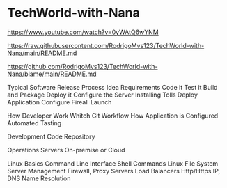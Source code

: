 # TechWorld-with-Nana
https://www.youtube.com/watch?v=0yWAtQ6wYNM

https://raw.githubusercontent.com/RodrigoMvs123/TechWorld-with-Nana/main/README.md

https://github.com/RodrigoMvs123/TechWorld-with-Nana/blame/main/README.md

Typical Software Release Process 
Idea
Requirements 
Code it 
Test it 
Build and Package 
Deploy it 
Configure the Server 
Installing Tolls 
Deploy Application 
Configure Fireall
Launch 

How Developer Work
Whitch Git Workflow 
How Application is Configured
Automated Tasting 


Development 
Code Repository 

Operations Servers 
On-premise or Cloud 

Linux Basics 
Command Line Interface 
Shell Commands
Linux File System
Server Management 
Firewall, Proxy Servers
Load Balancers 
Http/Https
IP, DNS Name Resolution 












